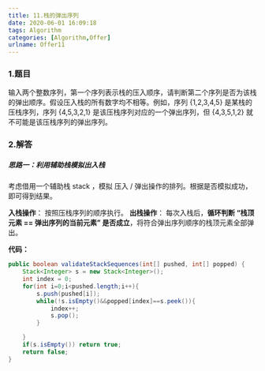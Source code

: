 ```yaml
---
title: 11.栈的弹出序列
date: 2020-06-01 16:09:18
tags: Algorithm
categories: [Algorithm,Offer]
urlname: Offer11
---
```


### 1.题目

输入两个整数序列，第一个序列表示栈的压入顺序，请判断第二个序列是否为该栈的弹出顺序。假设压入栈的所有数字均不相等。例如，序列 {1,2,3,4,5} 是某栈的压栈序列，序列 {4,5,3,2,1} 是该压栈序列对应的一个弹出序列，但 {4,3,5,1,2} 就不可能是该压栈序列的弹出序列。

### 2.解答

##### 思路一：利用辅助栈模拟出入栈

考虑借用一个辅助栈 stack ，模拟 压入 / 弹出操作的排列。根据是否模拟成功，即可得到结果。

**入栈操作**： 按照压栈序列的顺序执行。
**出栈操作**： 每次入栈后，**循环判断 “栈顶元素 == 弹出序列的当前元素” 是否成立**，将符合弹出序列顺序的栈顶元素全部弹出。

**代码：**

```java
public boolean validateStackSequences(int[] pushed, int[] popped) {
    Stack<Integer> s = new Stack<Integer>();
    int index = 0;
    for(int i=0;i<pushed.length;i++){
        s.push(pushed[i]);
        while(!s.isEmpty()&&popped[index]==s.peek()){
            index++;
            s.pop();
        }

    }
    if(s.isEmpty()) return true;
    return false;
}
```